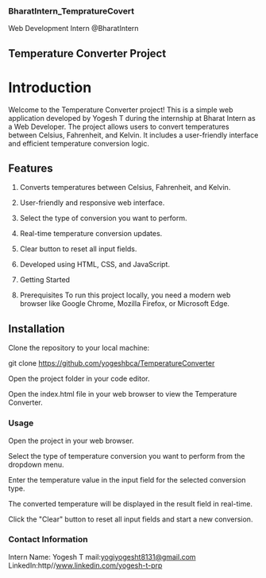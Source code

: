 ### BharatIntern_TempratureCovert
Web Development Intern @BharatIntern

## Temperature Converter Project
# Introduction
Welcome to the Temperature Converter project! This is a simple web application developed by Yogesh T during the internship at Bharat Intern as a Web Developer. The project allows users to convert temperatures between Celsius, Fahrenheit, and Kelvin. It includes a user-friendly interface and efficient temperature conversion logic.

## Features
1. Converts temperatures between Celsius, Fahrenheit, and Kelvin.

2. User-friendly and responsive web interface.

3. Select the type of conversion you want to perform.

4. Real-time temperature conversion updates.

5. Clear button to reset all input fields.

6. Developed using HTML, CSS, and JavaScript.
 
6. Getting Started

7. Prerequisites
To run this project locally, you need a modern web browser like Google Chrome, Mozilla Firefox, or Microsoft Edge.

## Installation
Clone the repository to your local machine:

git clone https://github.com/yogeshbca/TemperatureConverter

Open the project folder in your code editor.

Open the index.html file in your web browser to view the Temperature Converter.

### Usage
Open the project in your web browser.

Select the type of temperature conversion you want to perform from the dropdown menu.

Enter the temperature value in the input field for the selected conversion type.

The converted temperature will be displayed in the result field in real-time.

Click the "Clear" button to reset all input fields and start a new conversion.

### Contact Information
Intern Name: Yogesh T 
mail:yogiyogesht8131@gmail.com
LinkedIn:http//www.linkedin.com/yogesh-t-prp
